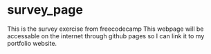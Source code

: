 # survey_page
This is the survey exercise from freecodecamp
This webpage will be accessable on the internet through github pages so I can link it to my portfolio website.

